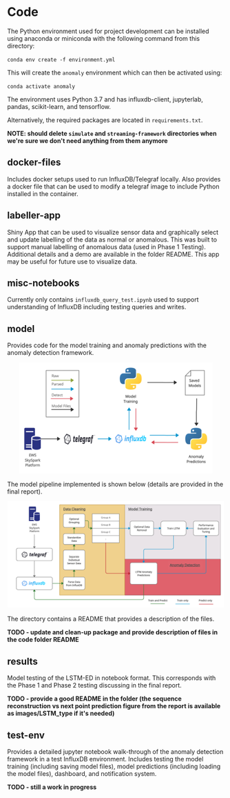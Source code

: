 # Code

The Python environment used for project development can be installed using anaconda or miniconda with the following command from this directory:

`conda env create -f environment.yml`

This will create the `anomaly` environment which can then be activated using:

`conda activate anomaly`

The environment uses Python 3.7 and has influxdb-client, jupyterlab, pandas, scikit-learn, and tensorflow.

Alternatively, the required packages are located in `requirements.txt`.

**NOTE: should delete `simulate` and `streaming-framework` directories when we're sure we don't need anything from them anymore**
## docker-files

Includes docker setups used to run InfluxDB/Telegraf locally. Also provides a docker file that can be used to modify a telegraf image to include Python installed in the container.

## labeller-app

Shiny App that can be used to visualize sensor data and graphically select and update labelling of the data as normal or anomalous. This was built to support manual labelling of anomalous data (used in Phase 1 Testing). Additional details and a demo are available in the folder README. This app may be useful for future use to visualize data.

## misc-notebooks

Currently only contains `influxdb_query_test.ipynb` used to support understanding of InfluxDB including testing queries and writes.
## model

Provides code for the model training and anomaly predictions with the anomaly detection framework.

<p align="center">
  <img src="../images/framework.png" alt="Anomaly Detection Framework" width="450"/>
</p>

The model pipeline implemented is shown below (details are provided in the final report).

<p align="center">
  <img src="../images/LSTM_pipeline.png" alt="LSTM Pipeline" width="600"/>
</p>

The directory contains a README that provides a description of  the files.

**TODO - update and clean-up package and provide description of files in the code folder README**

## results

Model testing of the LSTM-ED in notebook format. This corresponds with the Phase 1 and Phase 2 testing discussing in the final report.

**TODO - provide a good README in the folder (the sequence reconstruction vs next point prediction figure from the report is available as images/LSTM_type if it's needed)**

## test-env
 
Provides a detailed jupyter notebook walk-through of the anomaly detection framework in a test InfluxDB environment. Includes testing the model training (including saving model files), model predictions (including loading the model files), dashboard, and notification system.

**TODO - still a work in progress**
